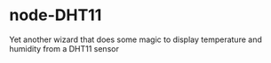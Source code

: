 # node-DHT11
Yet another wizard that does some magic to display temperature and humidity from a DHT11 sensor
